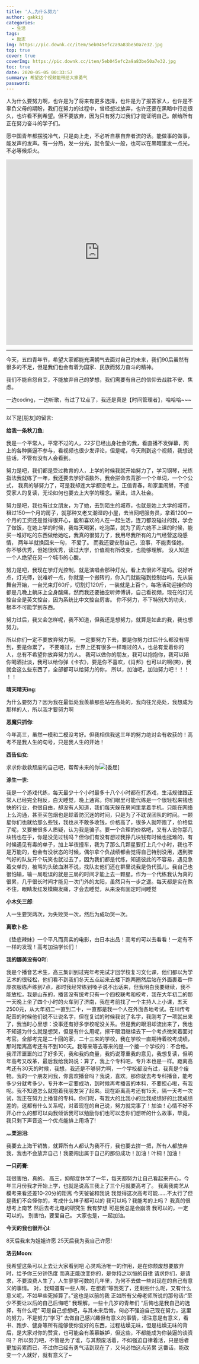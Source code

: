 ```yaml
---
title: '人,为什么努力'
author: gakkij
categories:
  - 生活
tags:
  - 励志
img: https://pic.downk.cc/item/5eb045efc2a9a83be50a7e32.jpg
top: true
cover: true
coverImg: https://pic.downk.cc/item/5eb045efc2a9a83be50a7e32.jpg
toc: true
date: 2020-05-05 00:33:57
summary: 希望这个视频能带给大家勇气
password:
---
```


人为什么要努力啊，也许是为了将来有更多选择，也许是为了报答家人，也许是不辜负父母的期盼，我们在努力的过程中，曾经想过放弃，也许还要在黑暗中行走很久，也许看不到希望。但不要放弃，因为只有努力过我们才能证明自己。献给所有正在努力奋斗的学子们。

愿中国青年都摆脱冷气，只是向上走，不必听自暴自弃者流的话。能做事的做事，能发声的发声。有一分热，发一分光，就令萤火一般，也可以在黑暗里发一点光，不必等候炬火。

<iframe src="https://xbeibeix.com/api/bilibili/biliplayer/?url=BV1r4411776v" allowfullscreen="no" width="100%" height="500" scrolling="no" frameborder="0"></iframe>

---

今天，五四青年节，希望大家都能充满朝气去面对自己的未来，我们90后虽然有很多的不足，但是我们也会有着为国家、民族而努力奋斗的精神。

我们不能自怨自艾，不能放弃自己的梦想，我们需要有自己的信仰去战胜不安、焦虑。

一边coding，一边听歌，有过了12点了，我还是真是【时间管理者】，哈哈哈~~~

---

以下是[朋友]的留言:

**给我一条秋刀鱼**:

我是一个平常人，平常不过的人，22岁已经出身社会的我，看直播不发弹幕，网上的各种撕逼不参与，看视频也很少发评论，但是呢，今天刷到这个视频，我想说些话，不管有没有人会看到。

努力是吧，我们都是受过教育的人，上学的时候我就开始努力了，学习钢琴，光练指法我就练了一年，我还要去学好语数外，我会拼命去背那一个个单词，一个个公式， 我真的够努力了，可是我却连大学都没考上。正值青春，和家里闹掰，不接受家人的复读，无论如何也要去上大学的理念。至此，进入社会。

努力是吧，我也有过女朋友，为了她，去到陌生的城市，也就是她上大学的城市，租过150一个月的房子，就那种又老又潮湿的小屋，去当网吧服务员，拿着1200一个月的工资还是觉得很开心，能和喜欢的人在一起生活，连刀都没碰过的我，学会了做饭，在她上学的时候，我每天喝粥，吃泡菜，就为了周六她不上课的时候，能买一堆好吃的东西做给她吃，我真的很努力了，我用尽我所有的力气经营这段感情， 两年半就换回来一句， 不爱了。 而我还要安慰自己，没事，不能责怪她， 你不够优秀，但她很优秀，读过大学，价值观有所改变，也能够理解。 没人知道一个人绝望在另一个城市的心酸。

努力是吧，我现在学灯光控制，就是演唱会那种灯光，看上去很帅不是吗。说好听点，灯光师，说难听一点，你就是一个搬砖的，你入门就能碰到控制台吗，先从装舞台开始，一台光束灯60斤，切割灯120斤，一装就是上百个，每场活动迎接你的都是几晚上躺床上全身酸痛。然而我还要抽空听师傅讲，自己看视频，现在的灯光控台全是英文控台，因为系统比中文控台厉害。 你不努力，不下特别大的功夫，根本不可能学到东西。

努力过后，我又会怎样呢，我不知道，但我还是想努力，就算是如此的我，我也想努力。

所以你们一定不要放弃努力啊， 一定要努力下去，要是你努力过后什么都没有得到，要是你累了， 不要难过，世界上还有很多一样难过的人，也总有爱着你的人，总有不希望你放弃努力的人。
我可以做你的朋友，我可以抱抱你，我可以陪你喝酒扯淡，我可以给你弹《卡农》，要是你不喜欢，《肖邦》也可以的啊(笑)，我就会这么些东西了，全部都可以给努力的你， 所以，加油吧，加油努力吧！！！ ！！

**晴天晴天ing**:

为什么要努力？因为我在最低处我羡慕那些站在高处的，我向往光亮处，我想成为那样的人，所以我才要努力啊

**恶魔只抓你**:

今年高三，虽然一模和二模没考好。但我相信我这三年的努力绝对会有收获的！高考不是我人生的句号，只是我人生的开始！

**西告仙女**:

求求你救救颓废的自己吧，帮帮未来的你![[委屈]](https://i0.hdslb.com/bfs/emote/d2f26cbdd6c96960320af03f5514c5b524990840.png@100w_100h.webp)

**涤生一世**:

我是一个游戏代练，每天最少十个小时最多十八个小时都在打游戏，生活规律跟正常人已经完全相反，白天睡觉，晚上通宵。你们眼里可能代练是一个很轻松来钱也快的行业，也很自由，却没有人知道，我们每天躲在房间里拿着手机，只能在网络上么沟通，甚至买包烟也是趁着防沉迷的时间，只是为了不耽误团队的时间。一颗星你们也就给那么些钱，我也从不敢多收钱，价格高了，很多人就吓跑了，价格低了呢，又要被很多人质疑，认为我是骗子。要一个合理的价格吧，又有人说你那几块钱也在乎，你是没见过钱吗？但你们有没有想过我挣几块钱有时候也挺难的，有时候遇见有毒的单子，加上半夜撞车，我为了那么几颗星要打上几个小时，我也不是万能的，也会有没状态的时候，偶尔拿个负战绩都会觉得自己特别没用，遇到脾气好的队友开个玩笑也就过去了，因为我们都是代练，知道彼此的不容易，遇见急着交单的，被骂的头破血淋不说，找队友他们还在群里说我是伪代孤儿。我自己也很怕输，输一局耽误的就是三局的时间才能上去一颗星。作为一个代练我认为真的很累，几乎很长时间才能见一次门外的太阳，虽然只有一步之遥。每天都是实在熬不住，眼睛发红发模糊发痛，才会去睡觉，从来没有固定时间睡觉

**小木矢三郎**:

人一生要哭两次，为失败哭一次，然后为成功哭一次。

**离歌卜悲**:

《垫底辣妹》一个平凡而真实的电影，由日本出品！高考的可以去看看！一定有不一样的发现！高考加油学长们！

**我的娜美没有Q吖**:

我是个播音艺术生，高三集训到过完年考完试才回学校复习文化课，他们都以为学艺术的很轻松，他们看不到我们冬天五点起来去楼下跑两圈然后站在外面裹着一件厚衣服练声练到7点，那时我经常练到嗓子说不出话来，但我明白我要继续，我不能放松，我是山东的，播音没有统考只有一个四校联考和校考，我在大年初二的那一天晚上坐了四个小时的火车到了济南，我在考前找了一个主持人上小课，五天2500元，从大年初二一直到二十，一直都是我一个人在外面各地考试。在川传考配音的时候他们说不让说名字，但在复试的时候我说了名字，我刚考了一项就出来了，我当时心里想：没事还有好多学校呢没关系。但是我的眼泪却流出来了，我也不知道为什么就是想哭，但是有什么用呢，擦干眼泪继续去下一个考点微笑着面对考官。全部考完是二十回的家，二十三来的学校，我在学校一直期待着校考成绩，那时距离高考还有不到100天。我等来等去等来的是一个接一个学校的：不合格。我浑浑噩噩的过了好多天，我和我妈商量，我妈说尊重我的意见，我想复读，但明年高考又改革，最后我给我妈说：算了，我上个专科吧，专升本也是一样。距离高考还有30天的时候，我想，我还是不够努力啊，一个学校都没有过，我真是个废物。我的一个朋友问我，你喜欢播音吗？我说，喜欢。那你就去考专科播音，能考多少分就考多少，专升本一定要成功，到时候再考播音的本科，不要担心啦，有我呢。我不知道怎么就抱着我朋友哭了起来。现在距离高考还有15天，隔一天考一次试，我正在努力上播音的专科。你们呢，有我大的比我小的比我成绩好的比我成绩差的，这都有什么关系呢，对着现在的自己说，努力就完事了！加油！心情不好不开心什么的都可以向我倾诉我可以勉励你们也可以念你们想听的什么故事，毕竟，我只剩下声音这一个优点能排上用场了!

**灬栗泪泪**:

我要去上海干销售，就算所有人都认为我不行，我也要去拼一把，所有人都放弃我，我也不会放弃自己！我要闯出属于自己的那份成功！加油！叶桐！加油！

**一只药膏**:

我很害怕，真的。
高三，抑郁症休学了一年，每天都努力让自己看起来开心，今年三月份我才开始上学，也就是说高三我上了三个月就要高考了。
我离我南艺从模考来看还差10-20分的距离
今天爸爸和我说 我觉得这次高考可能……不太行了但是我们不会怪你的，考成什么样子都可以的
我可以吗？我能考的上吗？
我真的很想考上南艺 然后去考北电的研究生
我有梦想 可是我总是会崩溃
我可以的，一定可以的。
别害怕，要爱自己。
大家也是，一起加油。

**今天的我也很开心l**:

8天后我来为姐姐许愿 25天后我为我自己许愿!

**洛云Moon**:

我希望这条可以上去让大家看到吧
心灵鸡汤唯一的作用，是在你颓废想要放弃时，给予你三分钟热度
而真正能改变你的，是你持之以恒的自律
请求你们，是请求，不要浪费人生了，人生寥寥可数的几年里，为何不去做一些对现在的自己有意义的事情。
对，我知道有一些人啊，在想着“等我死了，还剩些什么呢，又有什么意义呢，不如早些死掉算了。”这也是以前的我
正如所有父母老师所说的那句话:“至少不要让以后的自己后悔吧”
我理解，一些十几岁的青年们
“后悔也是我自己的选择，有什么呢”
可是自己想想吧，与其未来后悔，何必不强迫自己现在努力，这里的努力，不是努力“学习”
去做自己感兴趣但有意义的事情，请注意是有意义，看书、跑步、健身等所有能够使你变好的东西，过程枯燥无味，但是枯燥无味的背后，是大家对你的赞赏，也可能会有羡慕嫉妒，但这些，不都能成为你装逼的谈资吗？
所以努力吧，不管是为了谁，与其颓废活着，不如强迫自律着活，只是后者更加劳累而已，不过你已经有勇气活到现在了，又何必怕这点劳累
这番话，能改变一个人就好，就有意义了~